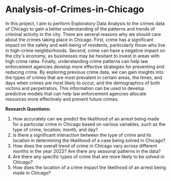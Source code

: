 # Analysis-of-Crimes-in-Chicago

In this project, I aim to perform Exploratory Data Analysis to the crimes data of Chicago to gain a better understanding of the patterns and trends of criminal activity in the city.
There are several reasons why we should care about the crimes taking place in Chicago. First, crime has a significant impact on the safety and well-being of residents, particularly those who live in high-crime neighborhoods. Second, crime can have a negative impact on the city's economy, as businesses may be hesitant to invest in areas with high crime rates. Finally, understanding crime patterns can help law enforcement agencies develop more effective strategies for preventing and reducing crime.
By exploring previous crime data, we can gain insights into the types of crimes that are most prevalent in certain areas, the times, and days when crimes are most likely to occur, and the demographics of both victims and perpetrators. This information can be used to develop predictive models that can help law enforcement agencies allocate resources more effectively and prevent future crimes.

**Research Questions:**
1. How accurately can we predict the likelihood of an arrest being made for a particular crime in Chicago based on various variables, such as the type of crime, location, month, and day?
2. Is there a significant interaction between the type of crime and its location in determining the likelihood of a case being solved in Chicago?
3. How does the overall trend of crime in Chicago vary across different months in the year 2022? Are there any seasonal patterns in the data?
4. Are there any specific types of crime that are more likely to be solved in Chicago?
5. How does the location of a crime impact the likelihood of an arrest being made in Chicago?
